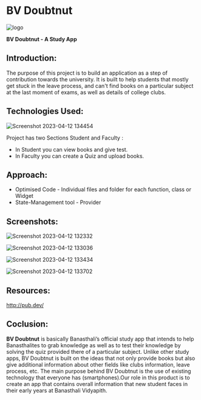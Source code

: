 # BV Doubtnut  
![logo](https://user-images.githubusercontent.com/76403786/231396925-4710918c-2ca8-4d64-b046-257a1bd6f119.png)

<b>BV Doubtnut - A Study App</b>

## Introduction:
The purpose of this project is to build an application as a step of contribution towards the university. It is built to help students that mostly get stuck in the leave process, and can't find books on a particular subject  at the last moment of exams, as well as details of college clubs.

## Technologies Used:

![Screenshot 2023-04-12 134454](https://user-images.githubusercontent.com/76403786/231395753-1279faf5-1d0e-465c-b329-ddfc7729d8d8.png)


Project has two Sections Student and Faculty :
- In Student you can view books and give test.
- In Faculty you can create a Quiz and upload books.


## Approach:

- Optimised Code - Individual files and folder for each function, class or Widget
- State-Management tool - Provider

## Screenshots:


![Screenshot 2023-04-12 132332](https://user-images.githubusercontent.com/76403786/231390499-974a7d7e-750b-4007-be48-0992e4a2480b.png)

![Screenshot 2023-04-12 133036](https://user-images.githubusercontent.com/76403786/231392148-bb53fdfa-f53c-4157-85ec-3742c1481db9.png)

![Screenshot 2023-04-12 133434](https://user-images.githubusercontent.com/76403786/231393225-35aad9c3-801b-4244-840a-6ab323a40ee5.png)

![Screenshot 2023-04-12 133702](https://user-images.githubusercontent.com/76403786/231393765-3ecaabd7-cd33-445d-8c84-8f312daefeb1.png)

## Resources:
http://pub.dev/

## Coclusion:
<b>BV Doubtnut</b> is basically Banasthali’s official study app that intends to help Banasthalites to grab knowledge as well as to test their knowledge by solving the quiz provided there of a particular subject. Unlike other study apps, BV Doubtnut is built on the ideas that not only provide books but also give additional information about other fields like clubs information, leave process, etc.
The main purpose behind BV Doubtnut is the use of existing technology that everyone has (smartphones).Our role in this product is to create an app that contains overall information that new student faces in their early years at Banasthali Vidyapith.

